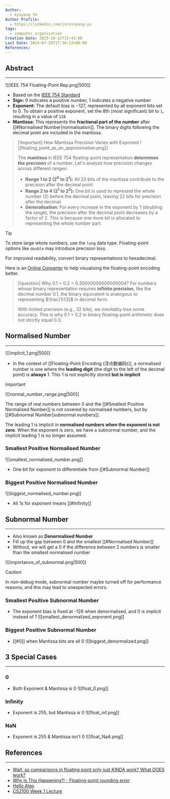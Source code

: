 ```yaml
---
Author:
  - Xinyang YU
Author Profile:
  - https://linkedin.com/in/xinyang-yu
tags:
  - computer_organisation
Creation Date: 2023-10-12T15:43:00
Last Date: 2024-07-28T17:30:13+08:00
References: 
---
```

## Abstract
---

![[IEEE 754 Floating-Point Rep.png|500]]

- Based on the [IEEE 754 Standard](https://en.wikipedia.org/wiki/IEEE_754)
- **Sign:** $0$ indicates a positive number, $1$ indicates a negative number
- **Exponent:** The default bias is $- 127$, represented by all exponent bits set to 0. To obtain a positive exponent, set the 8th (most significant) bit to `1`, resulting in a value of `128`
- **Mantissa:** This represents the **fractional part of the number** after [[#Normalised Number|normalisation]]. The binary digits following the decimal point are included in the mantissa.


>[!important] How Mantissa Precision Varies with Exponent
> ![[floating_point_as_an_approximation.png]]
> 
> The **mantissa** in IEEE 754 floating-point representation **determines the precision** of a number. Let's analyze how precision changes across different ranges:
> - **Range 1 to 2 ($2^0$ to $2^1$):** All 23 bits of the mantissa contribute to the precision after the decimal point.
> - **Range 2 to 4 ($2^1$ to $2^2$):** One bit is used to represent the whole number (2) before the decimal point, leaving 22 bits for precision after the decimal.
> - **Generalisation:** For every increase in the exponent by 1 (doubling the range), the precision after the decimal point decreases by a factor of 2. This is because one more bit is allocated to representing the whole number part.


>[!tip]
> To store large whole numbers, use the `long` data type. Floating-point options like `double` may introduce precision loss.
> 
> For improved readability, convert binary representations to hexadecimal. 
> 
> Here is an [Online Converter](https://www.h-schmidt.net/FloatConverter/IEEE754.html) to help visualising the floating-point encoding better.

>[!question] Why 0.1 + 0.2 = 0.30000000000000004?
> For numbers whose binary representation requires **infinite precision**, like the decimal number $0.1$, the binary equivalent is analogous to representing $\frac{1}{3}$ in decimal form. 
> 
> With limited precision (e.g., 32 bits), we inevitably lose some accuracy. This is why 0.1 + 0.2 in binary floating-point arithmetic does not strictly equal 0.3.


## Normalised Number
---

![[implicit_1.png|500]]

- In the context of [[Floating-Point Encoding (浮点数编码)]], a normalised number is one where the **leading digit** (the digit to the left of the decimal point) is **always** $1$. This 1 is not explicitly stored **but is implicit**


>[!important]
> ![[normal_number_range.png|500]]
>
> The range of real numbers between $0$ and the [[#Smallest Positive Normalised Number]] is not covered by normalised numbers, but by [[#Subnormal Number|subnormal numbers]]. 
> 
> The leading 1 is implicit in **normalised numbers when the exponent is not zero**. When the exponent is zero, we have a subnormal number, and the implicit leading 1 is no longer assumed.

### Smallest Positive Normalised Number
![[smallest_normalized_number.png]]

- One bit for *exponent* to differentiate from [[#Subnormal Number]]

### Biggest Positive Normalised Number
![[biggest_normalised_number.png]]

- All 1s for *exponent* means [[#Infinity]]



## Subnormal Number
---
- Also known as **Denormalised Number**
- Fill up the gap between 0 and the smallest [[#Normalised Number]]
- Without, we will get a 0 if the difference between 2 numbers is smaller than the smallest normalised number

 ![[importance_of_subnormal.png|500]]
 >[!caution] 
 > In non-debug mode, subnormal number maybe turned off for performance reasons, and this may lead to unexpected errors.
 
 
### Smallest Positive Subnormal Number
- The exponent bias is fixed at -126 when denormalised, and 0 is implicit instead of 1
![[smallest_denormalized_exponent.png]] 

### Biggest Positive Subnormal Number
- [[#0]] when Mantissa bits are all 0
![[biggest_denormalized.png]]




## 3 Special Cases
---
### 0
- Both Exponent & Mantissa is 0
![[float_0.png]]

### Infinity
- Exponent is 255, but Mantissa is 0
![[float_inf.png]]

### NaN
- Exponent is 255 & Mantissa isn't 0
![[float_NaA.png]]



## References 
---
- [Wait, so comparisons in floating point only just KINDA work? What DOES work?](https://youtu.be/Oo89kOv9pVk?si=noZ4DOmQWjy7uEsp)
- [Why Is This Happening?! - Floating-point rounding error](https://youtu.be/2gIxbTn7GSc?si=vEfOf70rThDTwYOj)
- [Hello Algo](https://www.hello-algo.com/chapter_data_structure/number_encoding/#332)
- [CS2100 Week 1 Lecture](https://www.comp.nus.edu.sg/~cs2100/2_resources/lectures.html)